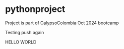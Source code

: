 # pythonproject

Project is part of CalypsoColombia Oct 2024 bootcamp

Testing push again

HELLO WORLD